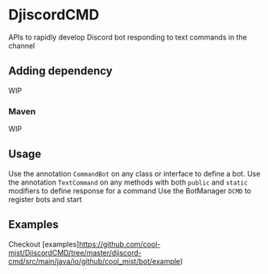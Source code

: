 # DjiscordCMD
APIs to rapidly develop Discord bot responding to text commands in the channel

## Adding dependency
WIP
### Maven
WIP

## Usage
Use the annotation `CommandBot` on any class or interface to define a bot.
Use the annotation `TextCommand` on any methods with both `public` and `static` modifiers to define response for a command
Use the BotManager `DCMD` to register bots and start

## Examples
Checkout [examples]https://github.com/cool-mist/DjiscordCMD/tree/master/djiscord-cmd/src/main/java/io/github/cool_mist/bot/example) 

